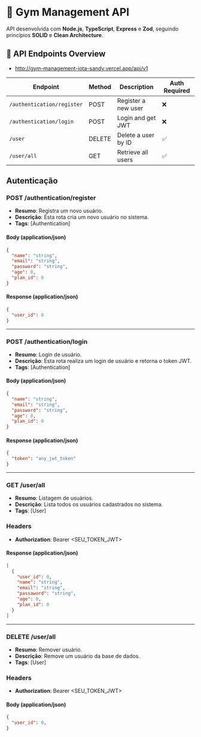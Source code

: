 # 🚀 Gym Management API

API desenvolvida com **Node.js**, **TypeScript**, **Express** e **Zod**, seguindo princípios **SOLID** e **Clean Architecture**.


## 📌 API Endpoints Overview

- http://gym-management-iota-sandy.vercel.app/api/v1

| Endpoint                              | Method | Description                           | Auth Required |
|----------------------------------------|--------|---------------------------------------|--------------|
| `/authentication/register`      | POST   | Register a new user                   | ❌           |
| `/authentication/login`         | POST   | Login and get JWT                     | ❌           |
| `/user`                         | DELETE | Delete a user by ID                    | ✅           |
| `/user/all`                      | GET    | Retrieve all users                     | ✅           |


## Autenticação

### POST /authentication/register
- **Resumo**: Registra um novo usuário.
- **Descrição**: Esta rota cria um novo usuário no sistema.
- **Tags**: [Authentication]

#### Body (application/json)
```json
{
  "name": "string",
  "email": "string",
  "password": "string",
  "age": 0,
  "plan_id": 0
}
```


#### Response (application/json)
```json
{
  "user_id": 0
}
```
---
### POST /authentication/login
- **Resumo**: Login de usuário.
- **Descrição**: Esta rota realiza um login de usuário e retorna o token JWT.
- **Tags**: [Authentication]

#### Body (application/json)
```json
{
  "name": "string",
  "email": "string",
  "password": "string",
  "age": 0,
  "plan_id": 0
}
```


#### Response (application/json)
```json
{
  "token": "any_jwt_token"
}
```
---
### GET /user/all
- **Resumo**: Listagem de usuários.
- **Descrição**: Lista todos os usuários cadastrados no sistema.
- **Tags**: [User]

### Headers

* **Authorization**: Bearer <SEU_TOKEN_JWT>

#### Response (application/json)
```json
[
  {
    "user_id": 0,
    "name": "string",
    "email": "string",
    "passaword": "string",
    "age": 0,
    "plan_id": 0
  }
]
```
---
### DELETE /user/all
- **Resumo**: Remover usuário.
- **Descrição**: Remove um usuário da base de dados.
- **Tags**: [User]

### Headers

* **Authorization**: Bearer <SEU_TOKEN_JWT>

#### Body (application/json)
```json
{
  "user_id": 0,
}
```